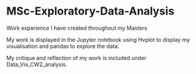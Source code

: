 # MSc-Exploratory-Data-Analysis
Work experience I have created throughout my Masters

My work is displayed in the Jupyter notebook using Hvplot to display my visualisation and pandas to explore the data.

My critique and reflection of my work is included under Data_Vis_CW2_analysis.
